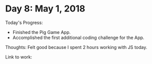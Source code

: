 # Day 8: May 1, 2018

Today's Progress: 
- Finished the Pig Game App.
- Accomplished the first additional coding challenge for the App.

Thoughts: 
Felt good because I spent 2 hours working with JS today.

Link to work: 